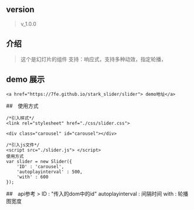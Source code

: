## version
  > v_1.0.0

## 介绍
   > 这个是幻灯片的组件
   >支持：响应式，支持多种动效，指定轮播，
## demo 展示
	<a href="https://7fe.github.io/stark_slider/slider"> demo地址</a>

##　使用方式
```
/*引入样式*/
<link rel="stylesheet" href="./css/slider.css">

<div class="carousel" id="carousel"></div>

/*引入js文件*/
<script src="./slider.js"> </script>
使用方式
var slider = new Slider({
    'ID' : 'carousel',
    'autoplayinterval' : 500,
    'with' : 600
});
```
##　api参考
   	> ID : "传入的dom中的id"
    autoplayinterval : 间隔时间
    with : 轮播图宽度
